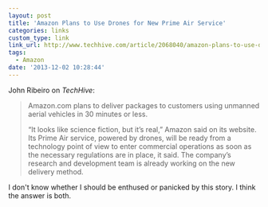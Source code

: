 ```yaml
---
layout: post
title: 'Amazon Plans to Use Drones for New Prime Air Service'
categories: links
custom_type: link
link_url: http://www.techhive.com/article/2068040/amazon-plans-to-use-drones-to-deliver-packages.html
tags:
  - Amazon
date: '2013-12-02 10:28:44'
---
```

John Ribeiro on *TechHive*:

>Amazon.com plans to deliver packages to customers using unmanned aerial vehicles in 30 minutes or less.
>
>“It looks like science fiction, but it’s real,” Amazon said on its website. Its Prime Air service, powered by drones, will be ready from a technology point of view to enter commercial operations as soon as the necessary regulations are in place, it said. The company’s research and development team is already working on the new delivery method.

I don't know whether I should be enthused or panicked by this story. I think the answer is both.